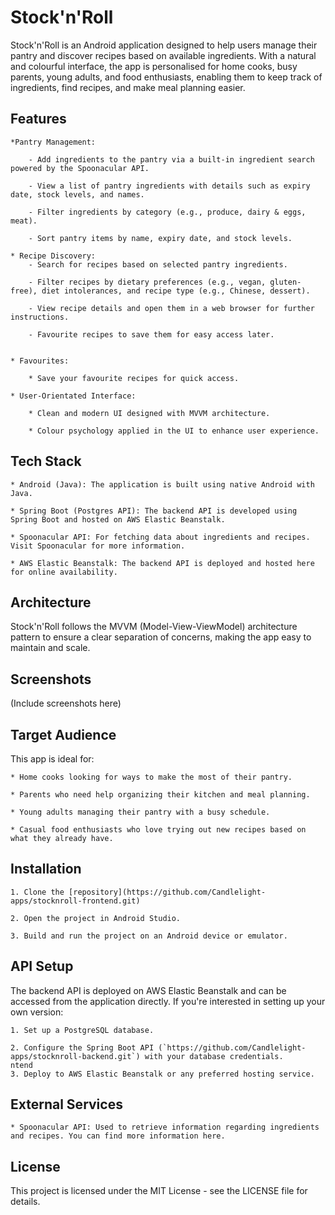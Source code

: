 # Stock'n'Roll
Stock'n'Roll is an Android application designed to help users manage their pantry and discover recipes based on available ingredients. With a natural and colourful interface, the app is personalised for home cooks, busy parents, young adults, and food enthusiasts, enabling them to keep track of ingredients, find recipes, and make meal planning easier.

## Features
    *Pantry Management:
    
        - Add ingredients to the pantry via a built-in ingredient search powered by the Spoonacular API.
        
        - View a list of pantry ingredients with details such as expiry date, stock levels, and names.
        
        - Filter ingredients by category (e.g., produce, dairy & eggs, meat).
        
        - Sort pantry items by name, expiry date, and stock levels.
        
    * Recipe Discovery:
        - Search for recipes based on selected pantry ingredients.
        
        - Filter recipes by dietary preferences (e.g., vegan, gluten-free), diet intolerances, and recipe type (e.g., Chinese, dessert).
        
        - View recipe details and open them in a web browser for further instructions.
        
        - Favourite recipes to save them for easy access later.
        
        
    * Favourites:
    
        * Save your favourite recipes for quick access.
        
    * User-Orientated Interface:
    
        * Clean and modern UI designed with MVVM architecture.
        
        * Colour psychology applied in the UI to enhance user experience.
        
         
## Tech Stack

    * Android (Java): The application is built using native Android with Java.
    
    * Spring Boot (Postgres API): The backend API is developed using Spring Boot and hosted on AWS Elastic Beanstalk.
    
    * Spoonacular API: For fetching data about ingredients and recipes. Visit Spoonacular for more information.
    
    * AWS Elastic Beanstalk: The backend API is deployed and hosted here for online availability.
    
    
## Architecture
Stock'n'Roll follows the MVVM (Model-View-ViewModel) architecture pattern to ensure a clear separation of concerns, making the app easy to maintain and scale.

## Screenshots
(Include screenshots here)

## Target Audience
This app is ideal for:

    * Home cooks looking for ways to make the most of their pantry.
    
    * Parents who need help organizing their kitchen and meal planning.
    
    * Young adults managing their pantry with a busy schedule.
    
    * Casual food enthusiasts who love trying out new recipes based on what they already have.

## Installation

    1. Clone the [repository](https://github.com/Candlelight-apps/stocknroll-frontend.git)    

    2. Open the project in Android Studio.
    
    3. Build and run the project on an Android device or emulator.

    
## API Setup

The backend API is deployed on AWS Elastic Beanstalk and can be accessed from the application directly. If you're interested in setting up your own version:

    1. Set up a PostgreSQL database.
    
    2. Configure the Spring Boot API (`https://github.com/Candlelight-apps/stocknroll-backend.git`) with your database credentials.
    ntend
    3. Deploy to AWS Elastic Beanstalk or any preferred hosting service.
    

## External Services

    * Spoonacular API: Used to retrieve information regarding ingredients and recipes. You can find more information here.

## License
This project is licensed under the MIT License - see the LICENSE file for details.
